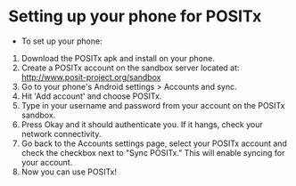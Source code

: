 # Setting up your phone for POSITx #
  * To set up your phone:
  1. Download the POSITx apk and install on your phone.
  1. Create a POSITx account on the sandbox server located at: http://www.posit-project.org/sandbox
  1. Go to your phone's Android settings > Accounts and sync.
  1. Hit 'Add account' and choose POSITx.
  1. Type in your username and password from your account on the POSITx sandbox.
  1. Press Okay and it should authenticate you.  If it hangs, check your network connectivity.
  1. Go back to the Accounts settings page, select your POSITx account and check the checkbox next to "Sync POSITx."  This will enable syncing for your account.
  1. Now you can use POSITx!